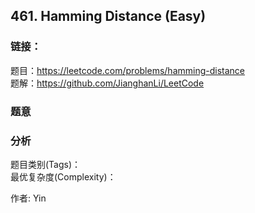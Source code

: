 ## 461. Hamming Distance (Easy)

### **链接**：
题目：https://leetcode.com/problems/hamming-distance  
题解：https://github.com/JianghanLi/LeetCode

### **题意**



### **分析**  
题目类别(Tags)：  
最优复杂度(Complexity)：  



作者: Yin
